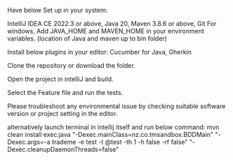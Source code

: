 Have below Set up in your system:

IntelliJ IDEA CE 2022.3 or above, Java 20, Maven 3.8.6 or above, Git
For windows, Add JAVA_HOME and MAVEN_HOME in your environment variables. (location of Java and maven up to bin folder)

Install below plugins in your editor:
Cucumber for Java, Gherkin

Clone the repository or download the folder.

Open the project in intelliJ and build. 

Select the Feature file and run the tests.

Please troubleshoot any environmental issue by checking suitable software version or project setting in the editor.

alternatively launch terminal in intellij itself and run below command: 
mvn clean install exec:java "-Dexec.mainClass=nz.co.tmsandbox.BDDMain" "-Dexec.args=-a trademe -e test -t @test -th 1 -h false -rf false" "-Dexec.cleanupDaemonThreads=false"

